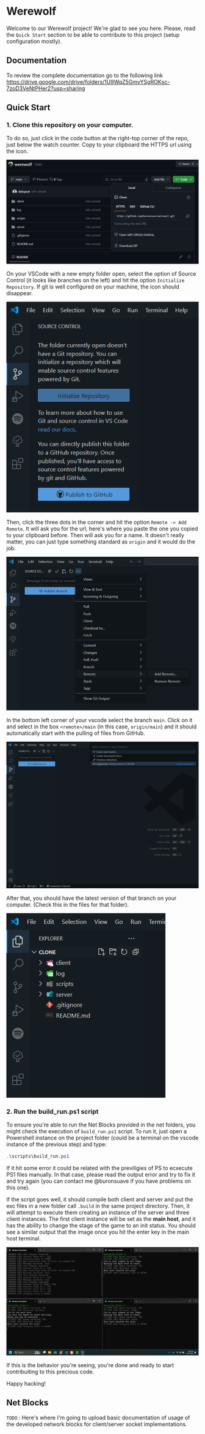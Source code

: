 # Werewolf
Welcome to our Werewolf project! We're glad to see you here.
Please, read the ```Quick Start``` section to be able to contribute to this project (setup configuration mostly).

## Documentation
To review the complete documentation go to the following link
https://drive.google.com/drive/folders/1U9WqZ5GmvYSgROKsc-7zoD3VeNtPHer2?usp=sharing

## Quick Start
### 1. Clone this repository on your computer. 

To do so, just click in the code button at the right-top corner of the repo, just below the watch counter. Copy to your clipboard the HTTPS url using the icon. 

![Clone Button](img/qs_01.png)

On your VSCode with a new empty folder open, select the option of Source Control (it looks like branches on the left) and hit the option ```Initialize Repository```. If git is well configured on your machine, the icon should disappear.

![Init Repository](img/qs_02.png)

Then, click the three dots in the corner and hit the option ```Remote -> Add Remote```. It will ask you for the url, here's where you paste the one you copied to your clipboard before. Then will ask you for a name. It doesn't really matter, you can just type something standard as ```origin``` and it would do the job. 

![Add remote](img/qs_03.png)

In the bottom left corner of your vscode select the branch ```main```. Click on it and select in the box ```<remote>/main``` (in this case, ```origin/main```) and it should automatically start with the pulling of files from GitHub.

![Pull files](img/qs_04.png)

After that, you should have the latest version of that branch on your computer. (Check this in the files for that folder).

![Pull files](img/qs_05.png)

### 2. Run the build_run.ps1 script

To ensure you're able to run the Net Blocks provided in the net folders, you might check the execution of ```build_run.ps1``` script. To run it, just open a Powershell instance on the project folder (could be a terminal on the vscode instance of the previous step) and type:
```ps1
.\scripts\build_run.ps1
```

If it hit some error it could be related with the previligies of PS to ecxecute PS1 files manually. In that case, please read the output error and try to fix it and try again (you can contact me @buronsuave if you have problems on this one). 

If the script goes well, it should compile both client and server and put the exc files in a new folder call ```.build``` in the same project directory. Then, it will attempt to execute them creating an instance of the server and three client instances. The first client instance will be set as the **main host**, and it has the ability to change the stage of the game to an init status. You should see a similar output that the image once you hit the enter key in the main host terminal.

![Running test script](img/qs_06.jpeg)

If this is the behavior you're seeing, you're done and ready to start contribuiting to this precious code. 

Happy hacking!

## Net Blocks

```TODO``` : Here's where I'm going to upload basic documentation of usage of the developed network blocks for client/server socket implementations.
